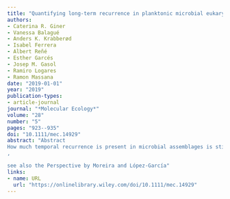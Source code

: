 ```yaml
---
title: "Quantifying long‐term recurrence in planktonic microbial eukaryotes"
authors:
- Caterina R. Giner
- Vanessa Balagué
- Anders K. Krabberød
- Isabel Ferrera
- Albert Reñé
- Esther Garcés
- Josep M. Gasol
- Ramiro Logares
- Ramon Massana
date: "2019-01-01"
year: "2019"
publication-types:
- article-journal
journal: "*Molecular Ecology*"
volume: "28"
number: "5"
pages: "923--935"
doi: "10.1111/mec.14929"
abstract: "Abstract
How much temporal recurrence is present in microbial assemblages is still an unanswered ecological question. Even though marked seasonal changes have been reported for whole microbial communities, less is known on the dynamics and seasonality of individual taxa. Here, we aim at understanding microbial recurrence at three different levels: community, taxonomic group and operational taxonomic units (OTUs). For that, we focused on a model microbial eukaryotic community populating a long‐term marine microbial observatory using 18S rRNA gene data from two organismal size fractions: the picoplankton (0.2–3 µm) and the nanoplankton (3–20 µm). We have developed an index to quantify recurrence in particular taxa. We found that community structure oscillated systematically between two main configurations corresponding to winter and summer over the 10 years studied. A few taxonomic groups such as Mamiellophyceae or MALV‐III presented clear recurrence (i.e., seasonality), whereas 13%–19% of the OTUs in both size fractions, accounting for ~40% of the relative abundance, featured recurrent dynamics. Altogether, our work links long‐term whole community dynamics with that of individual OTUs and taxonomic groups, indicating that recurrent and non‐recurrent changes characterize the dynamics of microbial assemblages.
, 

see also the Perspective by Moreira and López‐García"
links:
- name: URL
  url: "https://onlinelibrary.wiley.com/doi/10.1111/mec.14929"
---
```

